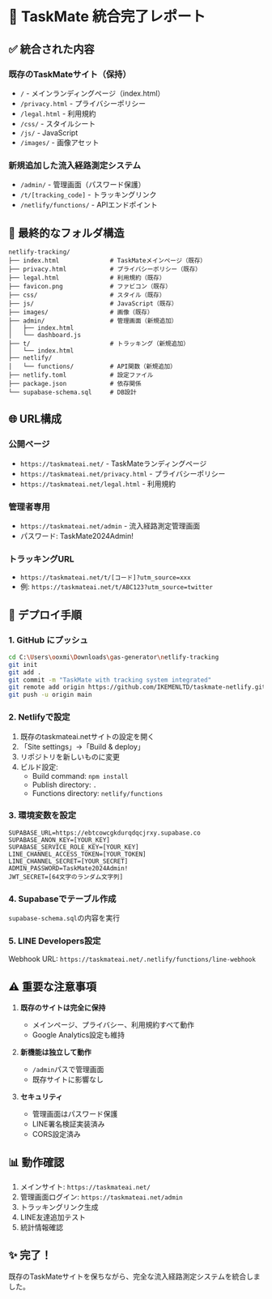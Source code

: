 # 🎯 TaskMate 統合完了レポート

## ✅ 統合された内容

### 既存のTaskMateサイト（保持）
- `/` - メインランディングページ（index.html）
- `/privacy.html` - プライバシーポリシー
- `/legal.html` - 利用規約
- `/css/` - スタイルシート
- `/js/` - JavaScript
- `/images/` - 画像アセット

### 新規追加した流入経路測定システム
- `/admin/` - 管理画面（パスワード保護）
- `/t/[tracking_code]` - トラッキングリンク
- `/netlify/functions/` - APIエンドポイント

## 📁 最終的なフォルダ構造

```
netlify-tracking/
├── index.html              # TaskMateメインページ（既存）
├── privacy.html            # プライバシーポリシー（既存）
├── legal.html              # 利用規約（既存）
├── favicon.png             # ファビコン（既存）
├── css/                    # スタイル（既存）
├── js/                     # JavaScript（既存）
├── images/                 # 画像（既存）
├── admin/                  # 管理画面（新規追加）
│   ├── index.html
│   └── dashboard.js
├── t/                      # トラッキング（新規追加）
│   └── index.html
├── netlify/
│   └── functions/          # API関数（新規追加）
├── netlify.toml            # 設定ファイル
├── package.json            # 依存関係
└── supabase-schema.sql     # DB設計

```

## 🌐 URL構成

### 公開ページ
- `https://taskmateai.net/` - TaskMateランディングページ
- `https://taskmateai.net/privacy.html` - プライバシーポリシー
- `https://taskmateai.net/legal.html` - 利用規約

### 管理者専用
- `https://taskmateai.net/admin` - 流入経路測定管理画面
- パスワード: TaskMate2024Admin!

### トラッキングURL
- `https://taskmateai.net/t/[コード]?utm_source=xxx`
- 例: `https://taskmateai.net/t/ABC123?utm_source=twitter`

## 🚀 デプロイ手順

### 1. GitHub にプッシュ
```bash
cd C:\Users\ooxmi\Downloads\gas-generator\netlify-tracking
git init
git add .
git commit -m "TaskMate with tracking system integrated"
git remote add origin https://github.com/IKEMENLTD/taskmate-netlify.git
git push -u origin main
```

### 2. Netlifyで設定
1. 既存のtaskmateai.netサイトの設定を開く
2. 「Site settings」→「Build & deploy」
3. リポジトリを新しいものに変更
4. ビルド設定:
   - Build command: `npm install`
   - Publish directory: `.`
   - Functions directory: `netlify/functions`

### 3. 環境変数を設定
```
SUPABASE_URL=https://ebtcowcgkdurqdqcjrxy.supabase.co
SUPABASE_ANON_KEY=[YOUR_KEY]
SUPABASE_SERVICE_ROLE_KEY=[YOUR_KEY]
LINE_CHANNEL_ACCESS_TOKEN=[YOUR_TOKEN]
LINE_CHANNEL_SECRET=[YOUR_SECRET]
ADMIN_PASSWORD=TaskMate2024Admin!
JWT_SECRET=[64文字のランダム文字列]
```

### 4. Supabaseでテーブル作成
`supabase-schema.sql`の内容を実行

### 5. LINE Developers設定
Webhook URL: `https://taskmateai.net/.netlify/functions/line-webhook`

## ⚠️ 重要な注意事項

1. **既存のサイトは完全に保持**
   - メインページ、プライバシー、利用規約すべて動作
   - Google Analytics設定も維持

2. **新機能は独立して動作**
   - `/admin`パスで管理画面
   - 既存サイトに影響なし

3. **セキュリティ**
   - 管理画面はパスワード保護
   - LINE署名検証実装済み
   - CORS設定済み

## 📊 動作確認

1. メインサイト: `https://taskmateai.net/`
2. 管理画面ログイン: `https://taskmateai.net/admin`
3. トラッキングリンク生成
4. LINE友達追加テスト
5. 統計情報確認

## ✨ 完了！

既存のTaskMateサイトを保ちながら、完全な流入経路測定システムを統合しました。